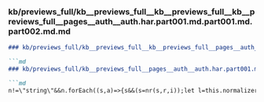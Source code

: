 ### kb/previews_full/kb__previews_full__kb__previews_full__kb__previews_full__pages__auth__auth.har.part001.md.part001.md.part002.md.md

```md
### kb/previews_full/kb__previews_full__kb__previews_full__pages__auth__auth.har.part001.md.part001.md.part002.md

```md
### kb/previews_full/kb__previews_full__pages__auth__auth.har.part001.md.part001.md (part 002)

```md
n!=\"string\"&&n.forEach((s,a)=>{s&&(s=nr(s,r,i));let l=this.normalizer.
```

```

```

```
